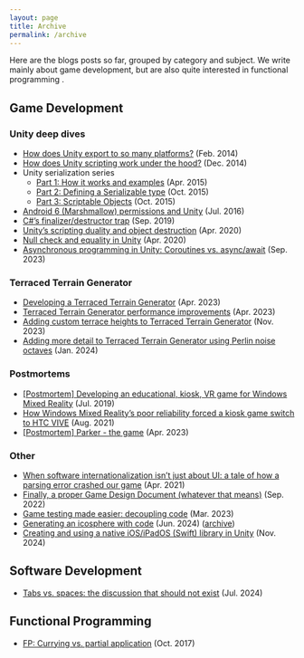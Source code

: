 ```yaml
---
layout: page
title: Archive
permalink: /archive
---
```


Here are the blogs posts so far, grouped by category and subject. We write mainly about game development, but are also quite interested in functional programming .

## Game Development
### Unity deep dives
- [How does Unity export to so many platforms?](/posts/how_does_unity_export) (Feb. 2014)
- [How does Unity scripting work under the hood?](/posts/unity_under_the_hood) (Dec. 2014)
- Unity serialization series
	- [Part 1: How it works and examples](/posts/unity_serialization_1) (Apr. 2015)
	- [Part 2: Defining a Serializable type](/posts/unity_serialization_2) (Oct. 2015)
	- [Part 3: Scriptable Objects](/posts/unity_serialization_3) (Oct. 2015)
- [Android 6 (Marshmallow) permissions and Unity](/posts/android_6_permissions) (Jul. 2016)
- [C#’s finalizer/destructor trap](/posts/finalizer_destructor_trap) (Sep. 2019)
- [Unity’s scripting duality and object destruction](/posts/unity_script_duality) (Apr. 2020)
- [Null check and equality in Unity](/posts/null_check_equality_unity) (Apr. 2020)
- [Asynchronous programming in Unity: Coroutines vs. async/await](/posts/coroutines_async_await) (Sep. 2023)

### Terraced Terrain Generator
- [Developing a Terraced Terrain Generator](/posts/ttg) (Apr. 2023)
- [Terraced Terrain Generator performance improvements](/posts/ttg_performance) (Apr. 2023)
- [Adding custom terrace heights to Terraced Terrain Generator](/posts/ttg_custom_heights) (Nov. 2023)
- [Adding more detail to Terraced Terrain Generator using Perlin noise octaves](/posts/ttg_octaves) (Jan. 2024)

### Postmortems
- [[Postmortem] Developing an educational, kiosk, VR game for Windows Mixed Reality](/posts/voedingscentrum_1) (Jul. 2019)
- [How Windows Mixed Reality’s poor reliability forced a kiosk game switch to HTC VIVE](/posts/voedingscentrum_2) (Aug. 2021)
- [[Postmortem] Parker - the game](/posts/parker_postmortem) (Apr. 2023)

### Other
- [When software internationalization isn’t just about UI: a tale of how a parsing error crashed our game](/posts/localization_crash) (Apr. 2021)
- [Finally, a proper Game Design Document (whatever that means)](/posts/finally_gdd) (Sep. 2022)
- [Game testing made easier: decoupling code](/posts/decoupling_code) (Mar. 2023)
- [Generating an icosphere with code](/posts/generating_icosphere_with_code) (Jun. 2024) ([archive](/archive/generating_icosphere_with_code_archive))
- [Creating and using a native iOS/iPadOS (Swift) library in Unity](/posts/native_ios_unity) (Nov. 2024)

## Software Development
- [Tabs vs. spaces: the discussion that should not exist](/posts/tabs_vs_spaces) (Jul. 2024)

## Functional Programming
- [FP: Currying vs. partial application](/posts/currying_vs_partial_application) (Oct. 2017)